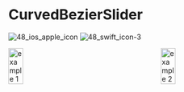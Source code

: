 # CurvedBezierSlider
![48_ios_apple_icon](https://github.com/HelenaL/WeatherMeApp_iOS/assets/5014495/936236cb-445f-4430-ac97-3c367f1bacf4) ![48_swift_icon-3](https://github.com/HelenaL/WeatherMeApp_iOS/assets/5014495/3d35e284-a9e7-4851-9601-9439c26c41f3)

<div style="display: flex; justify-content: center;">
  <img src="https://github.com/HelenaL/CurvedBezierSlider/assets/5014495/530967d8-dc6b-4d5d-894d-a3ddeaebec2b" width="28%" alt="example 1" style="margin-right: 200px;"/>
  <img src="https://github.com/HelenaL/CurvedBezierSlider/assets/5014495/79bf9adb-d83f-473f-936e-d51f3e24d23e" width="28%" alt="example 2" style="margin-right: 100px;"/>
</div>
